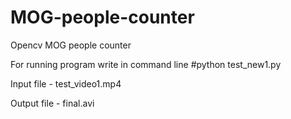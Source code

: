 # MOG-people-counter
Opencv MOG people counter

For running program write in command line #python test_new1.py

Input file - test_video1.mp4

Output file - final.avi
